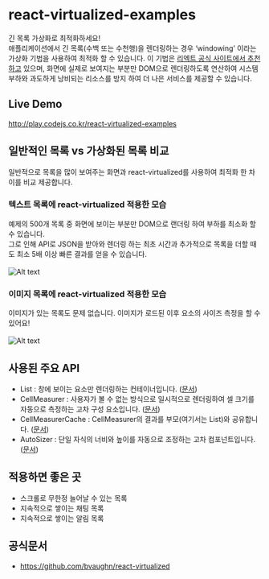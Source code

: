 # react-virtualized-examples

긴 목록 가상화로 최적화하세요!<br>
애플리케이션에서 긴 목록(수백 또는 수천행)을 렌더링하는 경우 ‘windowing’ 이라는 가상화 기법을 사용하여 최적화 할 수 있습니다. 이 기법은 [리엑트 공식 사이트에서 추천하고](https://ko.reactjs.org/docs/optimizing-performance.html#virtualize-long-lists) 있으며,
화면에 실제로 보여지는 부분만 DOM으로 렌더링하도록 연산하여 시스템 부하와 과도하게 낭비되는 리소스를 방지 하여 더 나은 서비스를 제공할 수 있습니다.

## Live Demo

http://play.codejs.co.kr/react-virtualized-examples

## 일반적인 목록 vs 가상화된 목록 비교

일반적으로 목록을 많이 보여주는 화면과 react-virtualized를 사용하여 최적화 한 차이를 비교 제공합니다.

### 텍스트 목록에 react-virtualized 적용한 모습

예제의 500개 목록 중 화면에 보이는 부분만 DOM으로 랜더링 하여 부하를 최소화 할 수 있습니다.<br>
그로 인해 API로 JSON을 받아와 렌더링 하는 최초 시간과 추가적으로 목록을 더할 때도 최소 5배 이상 빠른 결과를 얻을 수 있습니다.<br><br>
![Alt text](/public/virtualized-text.gif '텍스트 목록에 virtualized 적용한 모습')

### 이미지 목록에 react-virtualized 적용한 모습

이미지가 있는 목록도 문제 없습니다. 이미지가 로드된 이후 요소의 사이즈 측정을 할 수 있어요!<br><br>
![Alt text](/public/virtualized-image.gif '이미지 목록에 react-virtualized 적용한 모습')

## 사용된 주요 API

- List : 창에 보이는 요소만 렌더링하는 컨테이너입니다. ([문서](https://github.com/bvaughn/react-virtualized/blob/master/docs/List.md))
- CellMeasurer : 사용자가 볼 수 없는 방식으로 일시적으로 렌더링하여 셀 크기를 자동으로 측정하는 고차 구성 요소입니다. ([문서](https://github.com/bvaughn/react-virtualized/blob/master/docs/CellMeasurer.md))
- CellMeasurerCache : CellMeasurer의 결과를 부모(여기서는 List)와 공유합니다. ([문서](https://github.com/bvaughn/react-virtualized/blob/master/docs/CellMeasurer.md))
- AutoSizer : 단일 자식의 너비와 높이를 자동으로 조정하는 고차 컴포넌트입니다. ([문서](https://github.com/bvaughn/react-virtualized/blob/master/docs/AutoSizer.md))

## 적용하면 좋은 곳

- 스크롤로 무한정 늘어날 수 있는 목록
- 지속적으로 쌓이는 채팅 목록
- 지속적으로 쌓이는 알림 목록

## 공식문서

- https://github.com/bvaughn/react-virtualized
